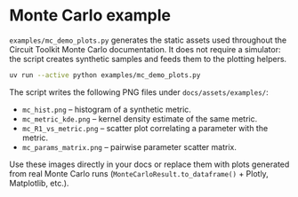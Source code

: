 # Monte Carlo example

`examples/mc_demo_plots.py` generates the static assets used throughout the
Circuit Toolkit Monte Carlo documentation. It does not require a simulator: the script creates
synthetic samples and feeds them to the plotting helpers.

```bash
uv run --active python examples/mc_demo_plots.py
```

The script writes the following PNG files under `docs/assets/examples/`:

- `mc_hist.png` – histogram of a synthetic metric.
- `mc_metric_kde.png` – kernel density estimate of the same metric.
- `mc_R1_vs_metric.png` – scatter plot correlating a parameter with the metric.
- `mc_params_matrix.png` – pairwise parameter scatter matrix.

Use these images directly in your docs or replace them with plots generated from
real Monte Carlo runs (`MonteCarloResult.to_dataframe()` + Plotly, Matplotlib,
etc.).

